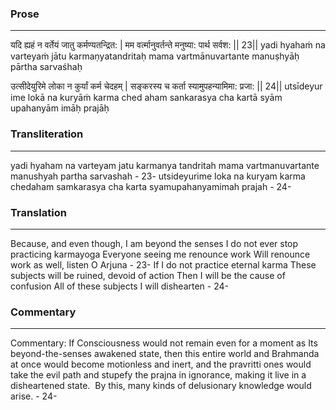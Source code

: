 ### Prose 
 --- 
यदि ह्यहं न वर्तेयं जातु कर्मण्यतन्द्रित: |
मम वर्त्मानुवर्तन्ते मनुष्या: पार्थ सर्वश: || 23||
yadi hyahaṁ na varteyaṁ jātu karmaṇyatandritaḥ
mama vartmānuvartante manuṣhyāḥ pārtha sarvaśhaḥ

उत्सीदेयुरिमे लोका न कुर्यां कर्म चेदहम् |
सङ्करस्य च कर्ता स्यामुपहन्यामिमा: प्रजा: || 24||
utsīdeyur ime lokā na kuryāṁ karma ched aham
sankarasya cha kartā syām upahanyām imāḥ prajāḥ

### Transliteration 
 --- 
yadi hyaham na varteyam jatu karmanya tandritah mama vartmanuvartante manushyah partha sarvashah - 23- utsideyurime loka na kuryam karma chedaham samkarasya cha karta syamupahanyamimah prajah - 24-

### Translation 
 --- 
Because, and even though, I am beyond the senses I do not ever stop practicing karmayoga Everyone seeing me renounce work Will renounce work as well, listen O Arjuna - 23- If I do not practice eternal karma These subjects will be ruined, devoid of action Then I will be the cause of confusion All of these subjects I will dishearten - 24-

### Commentary 
 --- 
Commentary: If Consciousness would not remain even for a moment as Its beyond-the-senses awakened state, then this entire world and Brahmanda at once would become motionless and inert, and the pravritti ones would take the evil path and stupefy the prajna in ignorance, making it live in a disheartened state.  By this, many kinds of delusionary knowledge would arise. - 24-
